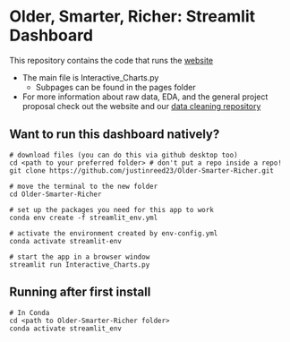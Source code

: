 # Older, Smarter, Richer: Streamlit Dashboard

This repository contains the code that runs the [website](https://older-smarter-richer.streamlit.app/)
 
* The main file is Interactive_Charts.py
  * Subpages can be found in the pages folder
* For more information about raw data, EDA, and the general project proposal check out the website and our [data cleaning repository](https://github.com/justinreed23/investingBackend)

## Want to run this dashboard natively?

```
# download files (you can do this via github desktop too)
cd <path to your preferred folder> # don't put a repo inside a repo!
git clone https://github.com/justinreed23/Older-Smarter-Richer.git

# move the terminal to the new folder
cd Older-Smarter-Richer

# set up the packages you need for this app to work 
conda env create -f streamlit_env.yml

# activate the environment created by env-config.yml
conda activate streamlit-env

# start the app in a browser window
streamlit run Interactive_Charts.py

```

## Running after first install
```
# In Conda
cd <path to Older-Smarter-Richer folder>
conda activate streamlit_env
```